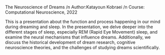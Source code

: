 The Neuroscience of Dreams /n
Author:Katayoun Kobraei /n
Course: Computational Neuroscience, 2022

This is a presentation about the function and process happening in our mind during dreaming and sleep. In the presentation, we delve deeper into the different stages of sleep, especially REM (Rapid Eye Movement) sleep, and examine the neural mechanisms that influence dreams.  Additionally, we discuss the historical development of dream research, cognitive neuroscience theories, and the challenges of studying dreams scientifically.
